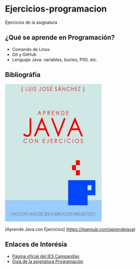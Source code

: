 # Ejercicios-programacion
Ejercicios de la asignatura 

## ¿Qué se aprende en Programación?

* Comando de Linux
* Git y GitHub
* Lenguaje Java: variables, bucles, P00, etc.

## Bibliográfia

<img src="imagenes/aprende-java.jpg" width="320px">

[Aprende Java con Ejercicios] (https://leanpub.com/aprendejava)

## Enlaces de Interésía

* [Página oficial del IES Campanillas](http://iescampanillas.com/)
* [Guía de la asignatura Programación](https://github.com/LuisJoseSanchez/programación)

